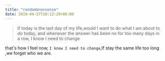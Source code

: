 ```yaml
---
title: "random&nonsense"
date: 2019-04-27T20:12:29+08:00
---
```


> if today is the last day of my life,would I want to do what I am about to do today, and whenever the answer has been no for too many days in a row, I know I need to change

that's how I feel now, `I know I need to change`,If stay the same life too long ,we forget who we are.



